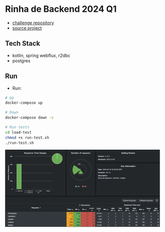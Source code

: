 # Rinha de Backend 2024 Q1

- [challenge repository](https://github.com/zanfranceschi/rinha-de-backend-2024-q1)
- [source project](https://github.com/gavageovanni/rinhav2-kotlin)

## Tech Stack

- kotlin, spring webflux, r2dbc
- postgres

## Run 

- Run: 

```bash
# Up
docker-compose up 
```

```bash
# Down
docker-compose down -v
```

```bash
# Run tests
cd load-test
chmod +x run-test.sh
./run-test.sh
```


![img.png](result.png)